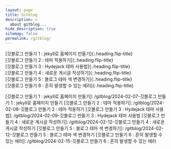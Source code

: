 ```yaml
---
layout: page
title: Gitblog
description: >
  about gitblog...
hide_description: true
sitemap: false
permalink: /gitblog/
---
```


[깃블로그 만들기 1 : jekyll로 홈페이지 만들기]{:.heading.flip-title} \
[깃블로그 만들기 2 : 테마 적용하기]{:.heading.flip-title} \
[깃블로그 만들기 3 : Hydejack 테마 사용법]{:.heading.flip-title} \
[깃블로그 만들기 4 : 새로운 게시글 작성하기]{:.heading.flip-title} \
[깃블로그 만들기 5 : 블로그 테마 색 변경하기]{:.heading.flip-title} \
[깃블로그 만들기 6 : 흔히 발생할 수 있는 에러]{:.heading.flip-title}


[깃블로그 만들기 1 : jekyll로 홈페이지 만들기]: /gitblog/2024-02-07-깃블로그 만들기 1 : jekyll로 홈페이지 만들기
[깃블로그 만들기 2 : 테마 적용하기]: /gitblog/2024-02-08-깃블로그 만들기 2 : 테마 적용하기
[깃블로그 만들기 3 : Hydejack 테마 사용법]: /gitblog/2024-02-09-깃블로그 만들기 3 : Hydejack 테마 사용법
[깃블로그 만들기 4 : 새로운 게시글 작성하기]: /gitblog/2024-02-12-깃블로그 만들기 4 : 새로운 게시글 작성하기
[깃블로그 만들기 5 : 블로그 테마 색 변경하기]: /gitblog/2024-02-12-깃블로그 만들기 5 : 블로그 테마 색 변경하기
[깃블로그 만들기 6 : 흔히 발생할 수 있는 에러]: /gitblog/2024-02-15-깃블로그 만들기 6 : 흔히 발생할 수 있는 에러